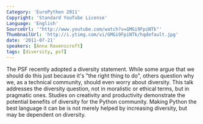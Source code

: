 ```yaml
---
Category: 'EuroPython 2011'
Copyright: 'Standard YouTube License'
Language: 'English'
SourceUrl: '"http://www.youtube.com/watch?v=GMGi9FpiNTk"'
ThumbnailUrl: 'http://i.ytimg.com/vi/GMGi9FpiNTk/hqdefault.jpg'
date: '2011-07-21'
speakers: [Anna Ravenscroft]
tags: [diversity, psf]
---
```

The PSF recently adopted a diversity statement. While some argue that we
should do this just because it's "the right thing to do", others question why
we, as a technical community, should even worry about diversity. This talk
addresses the diversity question, not in moralistic or ethical terms, but in
pragmatic ones. Studies on creativity and productivity demonstrate the
potential benefits of diversity for the Python community. Making Python the
best language it can be is not merely helped by increasing diversity, but may
be dependent on diversity.

